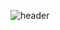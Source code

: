 
 ![header](https://capsule-render.vercel.app/api?type=waving&color=F4DDDD&height=300&section=header&text=مشروع%20الحاسب&descAlignY=51&descAlign=62)
